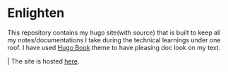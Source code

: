# Enlighten

This repository contains my hugo site(with source) that is built to keep all my notes/documentations I take during the technical learnings under one roof. I have used [Hugo Book](https://github.com/alex-shpak/hugo-book) theme to have pleasing doc look on my text. 

| The site is hosted [here](https://coder-selvarajan.github.io/enlighten/docs/).
